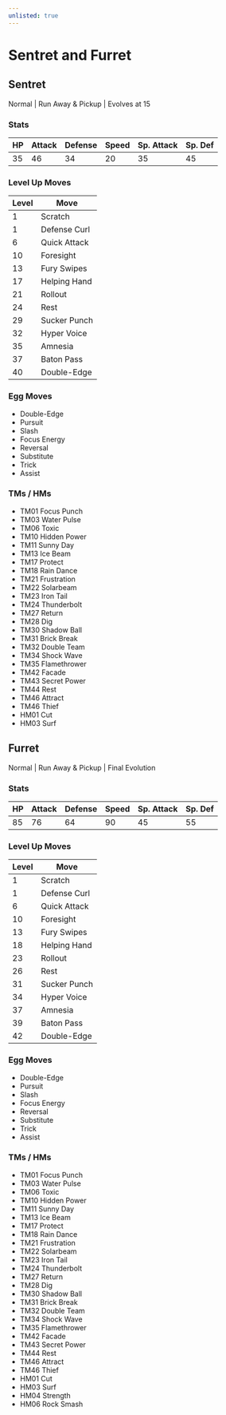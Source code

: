 ```yaml
---
unlisted: true
---
```

# Sentret and Furret

## Sentret
Normal | Run Away & Pickup | Evolves at 15

### Stats
| HP | Attack | Defense | Speed | Sp. Attack | Sp. Def |
|---|---|---|---|---|---|
| 35 | 46 | 34 | 20 | 35 | 45 |

### Level Up Moves
| Level | Move |
|---|---|
| 1 | Scratch |
| 1 | Defense Curl |
| 6 | Quick Attack |
| 10 | Foresight |
| 13 | Fury Swipes |
| 17 | Helping Hand |
| 21 | Rollout |
| 24 | Rest |
| 29 | Sucker Punch |
| 32 | Hyper Voice |
| 35 | Amnesia |
| 37 | Baton Pass |
| 40 | Double-Edge |

### Egg Moves
 - Double-Edge
 - Pursuit
 - Slash
 - Focus Energy
 - Reversal
 - Substitute
 - Trick
 - Assist

### TMs / HMs
 - TM01 Focus Punch
 - TM03 Water Pulse
 - TM06 Toxic
 - TM10 Hidden Power
 - TM11 Sunny Day
 - TM13 Ice Beam
 - TM17 Protect
 - TM18 Rain Dance
 - TM21 Frustration
 - TM22 Solarbeam
 - TM23 Iron Tail
 - TM24 Thunderbolt
 - TM27 Return
 - TM28 Dig
 - TM30 Shadow Ball
 - TM31 Brick Break
 - TM32 Double Team
 - TM34 Shock Wave
 - TM35 Flamethrower
 - TM42 Facade
 - TM43 Secret Power
 - TM44 Rest
 - TM46 Attract
 - TM46 Thief
 - HM01 Cut
 - HM03 Surf

## Furret
Normal | Run Away & Pickup | Final Evolution

### Stats
| HP | Attack | Defense | Speed | Sp. Attack | Sp. Def |
|---|---|---|---|---|---|
| 85 | 76 | 64 | 90 | 45 | 55 |

### Level Up Moves
| Level | Move |
|---|---|
| 1 | Scratch |
| 1 | Defense Curl |
| 6 | Quick Attack |
| 10 | Foresight |
| 13 | Fury Swipes |
| 18 | Helping Hand |
| 23 | Rollout |
| 26 | Rest |
| 31 | Sucker Punch |
| 34 | Hyper Voice |
| 37 | Amnesia |
| 39 | Baton Pass |
| 42 | Double-Edge |

### Egg Moves
 - Double-Edge
 - Pursuit
 - Slash
 - Focus Energy
 - Reversal
 - Substitute
 - Trick
 - Assist

### TMs / HMs
 - TM01 Focus Punch
 - TM03 Water Pulse
 - TM06 Toxic
 - TM10 Hidden Power
 - TM11 Sunny Day
 - TM13 Ice Beam
 - TM17 Protect
 - TM18 Rain Dance
 - TM21 Frustration
 - TM22 Solarbeam
 - TM23 Iron Tail
 - TM24 Thunderbolt
 - TM27 Return
 - TM28 Dig
 - TM30 Shadow Ball
 - TM31 Brick Break
 - TM32 Double Team
 - TM34 Shock Wave
 - TM35 Flamethrower
 - TM42 Facade
 - TM43 Secret Power
 - TM44 Rest
 - TM46 Attract
 - TM46 Thief
 - HM01 Cut
 - HM03 Surf
 - HM04 Strength
 - HM06 Rock Smash